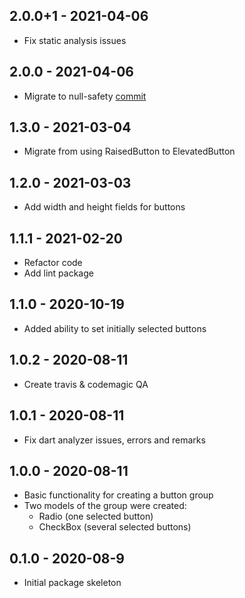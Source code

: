 ## 2.0.0+1 - 2021-04-06

*  Fix static analysis issues

## 2.0.0 - 2021-04-06

*  Migrate to null-safety [commit](https://github.com/Frezyx/group_button/pull/13/commits/fb7fd02c97bd6e27dc83f125cb6749e3ef467397)

## 1.3.0 - 2021-03-04

*  Migrate from using RaisedButton to ElevatedButton

## 1.2.0 - 2021-03-03

* Add width and height fields for buttons

## 1.1.1 - 2021-02-20

* Refactor code
* Add lint package

## 1.1.0 - 2020-10-19

* Added ability to set initially selected buttons

## 1.0.2 - 2020-08-11

* Create travis & codemagic QA

## 1.0.1 - 2020-08-11

* Fix dart analyzer issues, errors and remarks

## 1.0.0 - 2020-08-11

* Basic functionality for creating a button group
* Two models of the group were created: 
    + Radio (one selected button)
    + CheckBox (several selected buttons)

## 0.1.0 - 2020-08-9

* Initial package skeleton
